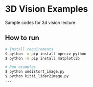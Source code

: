 # 3D Vision Examples
Sample codes for 3d vision lecture

## How to run
```bash
# Install requirements
$ python -m pip install opencv-python
$ python -m pip install matplotlib

# Run examples
$ python undistort_image.py
$ python kitti_lidar2image.py
...
```
